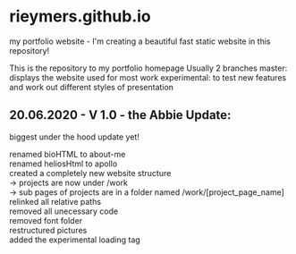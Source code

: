 # rieymers.github.io
my portfolio website - I'm creating a beautiful fast static website in this repository!

This is the repository to my portfolio homepage
Usually 2 branches
master: displays the website used for most work
experimental: to test new features and work out different styles of presentation


## 20.06.2020 - V 1.0 - the Abbie Update:

biggest under the hood update yet!

renamed bioHTML to about-me  
renamed heliosHtml to apollo  
created a completely new website structure  
-> projects are now under /work  
-> sub pages of projects are in a folder named /work/[project_page_name]  
relinked all relative paths  
removed all unecessary code  
removed font folder  
restructured pictures  
added the experimental loading tag  


